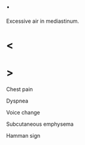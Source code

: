 # .

Excessive air in mediastinum.

# <

# >

Chest pain

Dyspnea

Voice change

Subcutaneous emphysema

Hamman sign
